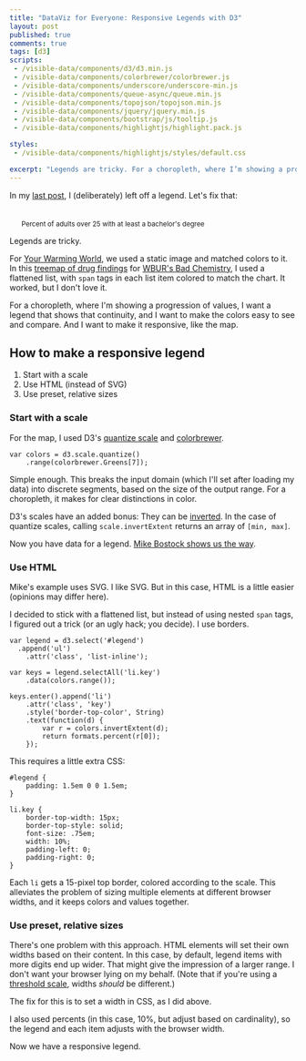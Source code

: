 ```yaml
---
title: "DataViz for Everyone: Responsive Legends with D3"
layout: post
published: true
comments: true
tags: [d3]
scripts:
 - /visible-data/components/d3/d3.min.js
 - /visible-data/components/colorbrewer/colorbrewer.js
 - /visible-data/components/underscore/underscore-min.js
 - /visible-data/components/queue-async/queue.min.js
 - /visible-data/components/topojson/topojson.min.js
 - /visible-data/components/jquery/jquery.min.js
 - /visible-data/components/bootstrap/js/tooltip.js
 - /visible-data/components/highlightjs/highlight.pack.js

styles:
 - /visible-data/components/highlightjs/styles/default.css

excerpt: "Legends are tricky. For a choropleth, where I’m showing a progression of values, I want a legend that shows that continuity, and I want to make the colors easy to see and compare. And I want to make it responsive, like the map."
---
```


<style type="text/css">
#legend {
    padding: 1.5em 0 0 1.5em;
}

li.key {
    border-top-width: 15px;
    border-top-style: solid;
    font-size: .75em;
    width: 10%;
    padding-left: 0;
    padding-right: 0;
}

path.land {
    fill: #eee;
    stroke: #ddd;
}

path.state {
    stroke: #eee;
    stroke-width: 1;
}
</style>

In my [last post](/visible-data/2013/08/27/responsive-legends-with-d3/), I (deliberately) left off a legend. Let's fix that:

<div id="map">
    <div id="legend">
        <small>Percent of adults over 25 with at least a bachelor's degree</small>
    </div>
</div>

Legends are tricky.

For [Your Warming World](http://warmingworld.newscientistapps.com/), we used a static image and matched colors to it. In this [treemap of drug findings](http://badchemistry.wbur.org/2013/05/14/the-drugs-dookhan-found) for [WBUR's Bad Chemistry](http://badchemistry.wbur.org/), I used a flattened list, with `span` tags in each list item colored to match the chart. It worked, but I don't love it.

For a choropleth, where I'm showing a progression of values, I want a legend that shows that continuity, and I want to make the colors easy to see and compare. And I want to make it responsive, like the map.

## How to make a responsive legend ##

1. Start with a scale
2. Use HTML (instead of SVG)
3. Use preset, relative sizes

### Start with a scale ###

For the map, I used D3's [quantize scale](https://github.com/mbostock/d3/wiki/Quantitative-Scales#wiki-quantize) and [colorbrewer](https://github.com/mbostock/d3/tree/master/lib/colorbrewer).

    var colors = d3.scale.quantize()
        .range(colorbrewer.Greens[7]);

Simple enough. This breaks the input domain (which I'll set after loading my data) into discrete segments, based on the size of the output range. For a choropleth, it makes for clear distinctions in color.

D3's scales have an added bonus: They can be [inverted](https://github.com/mbostock/d3/wiki/Quantitative-Scales#wiki-quantize_invertExtent). In the case of quantize scales, calling `scale.invertExtent` returns an array of `[min, max]`.

Now you have data for a legend. [Mike Bostock shows us the way](http://bl.ocks.org/mbostock/4573883).

### Use HTML ###

Mike's example uses SVG. I like SVG. But in this case, HTML is a little easier (opinions may differ here).

I decided to stick with a flattened list, but instead of using nested `span` tags, I figured out a trick (or an ugly hack; you decide). I use borders.
    
    var legend = d3.select('#legend')
      .append('ul')
        .attr('class', 'list-inline');

    var keys = legend.selectAll('li.key')
        .data(colors.range());
    
    keys.enter().append('li')
        .attr('class', 'key')
        .style('border-top-color', String)
        .text(function(d) {
            var r = colors.invertExtent(d);
            return formats.percent(r[0]);
        });

This requires a little extra CSS:

    #legend {
        padding: 1.5em 0 0 1.5em;
    }

    li.key {
        border-top-width: 15px;
        border-top-style: solid;
        font-size: .75em;
        width: 10%;
        padding-left: 0;
        padding-right: 0;
    }

Each `li` gets a 15-pixel top border, colored according to the scale. This alleviates the problem of sizing multiple elements at different browser widths, and it keeps colors and values together.

### Use preset, relative sizes ###

There's one problem with this approach. HTML elements will set their own widths based on their content. In this case, by default, legend items with more digits end up wider. That might give the impression of a larger range. I don't want your browser lying on my behalf. (Note that if you're using a [threshold scale](https://github.com/mbostock/d3/wiki/Quantitative-Scales#threshold-scales), widths *should* be different.)

The fix for this is to set a width in CSS, as I did above.

I also used percents (in this case, 10%, but adjust based on cardinality), so the legend and each item adjusts with the browser width.

Now we have a responsive legend.

<script type="x-jst" id="tooltip-template">
<h5><%= Name %></h5>
<p><%= formats.percent(percent) %> have a BA degree or higher.</p>
</script>

<script type="text/javascript">
var urls = {
    us: "/visible-data/data/us.json",
    data: "/visible-data/data/census/bachelors-degrees.csv"
};

var margin = {top: 0, left: 0, bottom: 0, right: 0}
  , width = parseInt(d3.select('#map').style('width'))
  , width = width - margin.left - margin.right
  , mapRatio = .55
  , height = width * mapRatio;

var formats = {
    percent: d3.format('%')
};

// projection and path setup
var projection = d3.geo.albersUsa()
    .scale(width)
    .translate([width / 2, height / 2]);

var path = d3.geo.path()
    .projection(projection);

// scales and axes
var colors = d3.scale.quantize()
    .range(colorbrewer.Greens[7]);

// make a map
var map = d3.select('#map').append('svg')
    .style('height', height + 'px')
    .style('width', width + 'px');

// template, for later
var template = _.template(d3.select('#tooltip-template').html());

// start the legend
var legend = d3.select('#legend')
  .append('ul')
    .attr('class', 'list-inline');

// catch the resize
d3.select(window).on('resize', resize);

// queue and render
queue()
    .defer(d3.json, urls.us)
    .defer(d3.csv, urls.data)
    .await(render);

function render(err, us, data) {

    var land = topojson.mesh(us, us.objects.land)
      , states = topojson.feature(us, us.objects.states);

    window.us = us;

    data = window.data = _(data).chain().map(function(d) {
        d.Total = +d.Total;
        d["Bachelor's degree"] = +d["Bachelor's degree"];
        d.percent = d["Bachelor's degree"] / d.Total;
        return [d.Name, d];
    }).object().value();

    colors.domain(
        d3.extent(d3.values(data), function(d) { return d.percent; })
    );

    map.append('path')
        .datum(land)
        .attr('class', 'land')
        .attr('d', path);

    var states = map.selectAll('path.state')
        .data(states.features)
      .enter().append('path')
        .attr('class', 'state')
        .attr('id', function(d) { 
            return d.properties.name.toLowerCase().replace(/\s/g, '-'); 
        })
        .attr('d', path)
        .style('fill', function(d) {
            var name = d.properties.name
              , value = data[name] ? data[name].percent : null;

            return colors(value);
        });

    states.on('mouseover', tooltipShow)
        .on('mouseout', tooltipHide);
    
    var keys = legend.selectAll('li.key')
        .data(colors.range());
    
    keys.enter().append('li')
        .attr('class', 'key')
        .style('border-top-color', String)
        .text(function(d) {
            var r = colors.invertExtent(d);
            return formats.percent(r[0]);
        });

}

function resize() {
    // adjust things when the window size changes
    width = parseInt(d3.select('#map').style('width'));
    width = width - margin.left - margin.right;
    height = width * mapRatio;

    // update projection
    projection
        .translate([width / 2, height / 2])
        .scale(width);

    // resize the map container
    map
        .style('width', width + 'px')
        .style('height', height + 'px');

    // resize the map
    map.select('.land').attr('d', path);
    map.selectAll('.state').attr('d', path);
}

function tooltipShow(d, i) {
    var datum = data[d.properties.name];
    if (!datum) return;

    datum.formats = formats;

    $(this).tooltip({
        title: template(datum),
        html: true,
        container: map.node().parentNode,
        placement: 'auto'
    }).tooltip('show');
}

function tooltipHide(d, i) {
    $(this).tooltip('hide');
}

// highlight my code blocks
d3.selectAll('pre code').each(function() {
    var code = d3.select(this)
      , highlight = hljs.highlight('javascript', code.html());

    code.html(highlight.value);
});

</script>